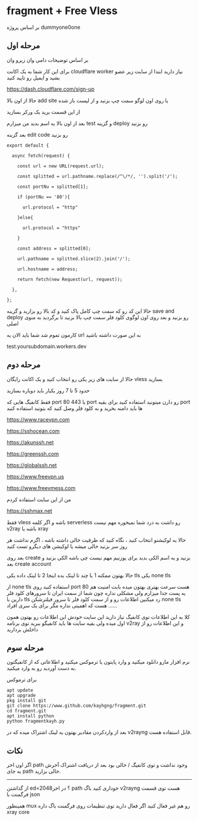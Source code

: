 # fragment + Free Vless
بر اساس پروژه dummyone0one


## مرحله اول
بر اساس توضیحات دامی وان زیرو وان

برای این کار شما به یک اکانت cloudflare worker نیاز
 دارید ابتدا از سایت زیر عضو بشید و ایمیل رو تایید کنید

https://dash.cloudflare.com/sign-up



حالا از اون بالا add site یا روی اون لوگو سمت چپ بزنید و از لیست باز شده

از این قسمت برید یک ورکر بسازید

بعد از اون بالا یه اسم بدید من میزارم test و گزینه deploy رو بزنید

بعد گزینه edit code رو بزنید

```
export default {

  async fetch(request) {

    const url = new URL(request.url);

    const splitted = url.pathname.replace(/^\/*/, '').split('/');

    const portNu = splitted[1];

    if (portNu == '80'){

      url.protocol = "http"

    }else{

      url.protocol = "https"

    }

    const address = splitted[0];

    url.pathname = splitted.slice(2).join('/');

    url.hostname = address;

    return fetch(new Request(url, request));

  },

};

```

حالا این کد رو که سمت چپ کامل پاک کنید و کد بالا رو بزارید و گزینه save and deploy رو بزنید و بعد روی اون لوگوی کلود فلر سمت چپ بالا بزنید تا برگردید به منوی اصلی 

کارمون تموم شد شما باید الان یه url به این صورت داشته باشید

test.yoursubdomain.workers.dev


## مرحله دوم
حالا از سایت های زیر یکی رو انتخاب کنید و یک اکانت رایگان vless بسازید

حدود 5 تا 7 روز یکبار باید دوباره بسازید

فقط کانفیگ هایی که port 80 یا 443 port رو دارن میتونید استفاده کنید برای بقیه port ها باید دامنه بخرید و به کلود فلر وصل کنید که بتونید استفاده کنید

https://www.racevpn.com

https://sshocean.com

https://akunssh.net

https://greenssh.com

https://globalssh.net

https://www.freevpn.us

https://www.freevmess.com

من از این سایت استفاده کردم

https://sshmax.net

فقط vless باشه و اگر کلمه serverless رو داشت به درد شما نمیخوره مهم نیست v2ray  باشه یا xray

حالا یه لوکیشنو انتخاب کنید ،  نگاه کنید که ظرفیت خالی داشته باشه ، اگرم نداشت هر روز سر بزنید خالی میشه یا لوکیشن های دیگرو تست کنید

بعد روی create بزنید و یه اسم الکی بدید برای یوزنیم مهم نیست چی باشه الکی بزنید و بعد  create account 

حالا بهتون ممکنه 1 یا چند تا لینک بده اینجا 2 تا لینک داده یکی tls یکی none tls

از none tls استفاده کنید روی port 80 هست سرعت بهتری بهتون میده بابت امنیت هم یه پست جدا میزارم ولی مشکلی نداره چون شما از سمت ایران تا سرورهای کلود فلر دارین با tls رد میکنین اطلاعات رو و از سمت کلود فلر تا سرور فیلترشکن none tls هست که اهمیتی نداره مگر برای یک سری افراد ......

کلا به این اطلاعات توی کانفیگ نیاز دارید این سایت خودش این اطلاعات رو بهتون همون اول میده ولی بقیه سایت ها باید کانفیگو ببرید توی برنامه v2ray و این اطلاعات رو از داخلش بردارید


## مرحله سوم
نرم افزار مارو دانلود میکنید و وارد پایتون یا ترموکس میکنید و اطلاعاتی که از کانفیگتون به دست آوردید رو به 
وارد میکنید.

برای ترموکس

```
apt update
apt upgrade 
pkg install git
git clone https://www.github.com/kayhgng/fragment.git
cd fragment.git
apt install python
python fragmentkayh.py
```
بعد از واردکردن مقادیر بهتون یه لینک اشتراک میده که در v2rayng قابل استفاده هست.

## نکات
اگر اون اخر path وجود نداشت و توی کانفیگ / خالی بود
بعد از دریافت اشتراک آخرش به جای path خالی بزارید.

---
از گذاشتن ed=2048؟  در اخر path  خوداری کنید باگ v2rayng  هست توی قسمت فرگمنت با json

همینظور mux رو هم غیر فعال کنید اگر فعال دارید توی تنظیمات روی فرگمنت باگ داره xray core 
